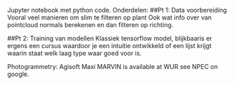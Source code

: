 Jupyter notebook met python code.
Onderdelen:
##Pt 1: Data voorbereiding
Vooral veel manieren om slim te filteren op plant
Ook wat info over van pointcloud normals berekenen en dan filteren op richting.

##Pt 2: Training van modellen
Klassiek tensorflow model, blijkbaaris er ergens een cursus waardoor je een intuitie ontwikkeld of een lijst krijgt waarin staat welk laag type waar goed voor is.


Photogrammetry:
Agisoft
Maxi MARVIN is available at WUR see NPEC on google.
